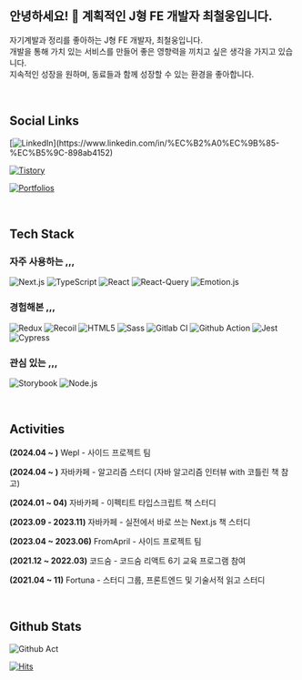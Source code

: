 ## 안녕하세요! 👋  계획적인 J형 FE 개발자 최철웅입니다.
자기계발과 정리를 좋아하는 J형 FE 개발자, 최철웅입니다. <br />
개발을 통해 가치 있는 서비스를 만들어 좋은 영향력을 끼치고 싶은 생각을 가지고 있습니다. <br />
지속적인 성장을 원하며, 동료들과 함께 성장할 수 있는 환경을 좋아합니다.

<br/>

## Social Links

[![LinkedIn](https://img.shields.io/badge/-Linkedin-1456b6?style=for-the-badge&logo=linkedin")](https://www.linkedin.com/in/%EC%B2%A0%EC%9B%85-%EC%B5%9C-898ab4152)

[![Tistory](https://img.shields.io/badge/-Blog-ff8b64?style=for-the-badge&logo=tistory)](https://cheolsker.tistory.com)

[![Portfolios](https://img.shields.io/badge/-Portfolios-db0000?style=for-the-badge&logo=notion)](https://www.notion.so/cheolsker/Portfolios-26e4b32ca20b49028c4d2ba13860420c)

<br/>

## Tech Stack
### 자주 사용하는 ,,,
![Next.js](https://img.shields.io/badge/-Nextjs-000000?style=for-the-badge&logo=next.js)
![TypeScript](https://img.shields.io/badge/-TypeScript-007ACC?style=for-the-badge&logo=typescript&logoColor=white)
![React](https://img.shields.io/badge/-React-222222?style=for-the-badge&logo=react)
![React-Query](https://img.shields.io/badge/-react_query-142111?style=for-the-badge&logo=react-query)
![Emotion.js](https://img.shields.io/badge/-Emotion.js-f8c7da?style=for-the-badge&logo=emotion.js)

### 경험해본 ,,,
![Redux](https://img.shields.io/badge/-redux-000000?style=for-the-badge&logo=redux)
![Recoil](https://img.shields.io/badge/-recoil-000000?style=for-the-badge&logo=recoil)
![HTML5](https://img.shields.io/badge/-HTML5-F05032?style=for-the-badge&logo=html5&logoColor=ffffff)
![Sass](https://img.shields.io/badge/-Sass-f8c7da?style=for-the-badge&logo=sass)
![Gitlab CI](https://img.shields.io/badge/-gitlab_ci-ff8b64?style=for-the-badge&logo=gitlab)
![Github Action](https://img.shields.io/badge/-github_action-db0000?style=for-the-badge&logo=github)
![Jest](https://img.shields.io/badge/-jest-65d786?style=for-the-badge&logo=jest)
![Cypress](https://img.shields.io/badge/-cypress-007ACC?style=for-the-badge&logo=cypress)


### 관심 있는 ,,,
![Storybook](https://img.shields.io/badge/-storybook-f8c7da?style=for-the-badge&logo=storybook)
![Node.js](https://img.shields.io/badge/-node.js-65d786?style=for-the-badge&logo=node)

<br/>

## Activities

**(2024.04 ~ )** Wepl - 사이드 프로젝트 팀 

**(2024.04 ~ )** 자바카페 - 알고리즘 스터디 (자바 알고리즘 인터뷰 with 코틀린 책 참고)  

**(2024.01 ~ 04)** 자바카페 - 이펙티트 타입스크립트 책 스터디  

**(2023.09 - 2023.11)** 자바카페 - 실전에서 바로 쓰는 Next.js 책 스터디

**(2023.04 ~ 2023.06)** FromApril - 사이드 프로젝트 팀  

**(2021.12 ~ 2022.03)** 코드숨 - 코드숨 리액트 6기 교육 프로그램 참여 

**(2021.04 ~ 11)** Fortuna - 스터디 그룹, 프론트엔드 및 기술서적 읽고 스터디  


<br/>

## Github Stats
![Github Act](https://github-readme-stats.vercel.app/api?username=CheolWoongChoi&show_icons=true&theme=github_dark)


[![Hits](https://hits.seeyoufarm.com/api/count/incr/badge.svg?url=https%3A%2F%2Fgithub.com%2FCheolWoongChoi&count_bg=%2379C83D&title_bg=%23969090&icon=&icon_color=%23E7E7E7&title=hits&edge_flat=false)](https://hits.seeyoufarm.com)
